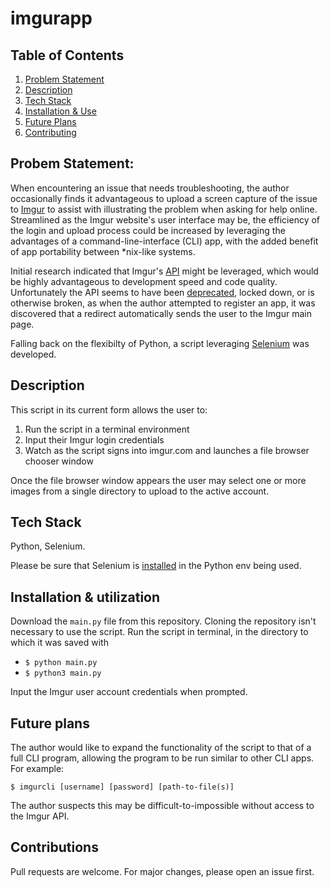 # imgurapp

## Table of Contents

1. [Problem Statement](#probem-statement)
1. [Description](#description)
1. [Tech Stack](#tech-stack)
1. [Installation & Use](#installation--utilization)
1. [Future Plans](#future-plans)
1. [Contributing](#contributions)

## Probem Statement:

When encountering an issue that needs troubleshooting, the author occasionally finds it advantageous to upload a screen capture of the issue to [Imgur](imgur.com) to assist with illustrating the problem when asking for help online. Streamlined as the Imgur website's user interface may be, the efficiency of the login and upload process could be increased by leveraging the advantages of a command-line-interface (CLI) app, with the added benefit of app portability between \*nix-like systems.

Initial research indicated that Imgur's [API](https://apidocs.imgur.com/) might be leveraged, which would be highly advantageous to development speed and code quality. Unfortunately the API seems to have been [deprecated](https://www.reddit.com/r/webdev/comments/746w44/imgur_api_cant_register_just_get_redirected_to_my/), locked down, or is otherwise broken, as when the author attempted to register an app, it was discovered that a redirect automatically sends the user to the Imgur main page.

Falling back on the flexibilty of Python, a script leveraging [Selenium](https://www.selenium.dev/) was developed.

## Description

This script in its current form allows the user to:

1. Run the script in a terminal environment
1. Input their Imgur login credentials
1. Watch as the script signs into imgur.com and launches a file browser chooser window

Once the file browser window appears the user may select one or more images from a single directory to upload to the active account.

## Tech Stack

Python, Selenium.

Please be sure that Selenium is [installed](https://www.selenium.dev/documentation/webdriver/getting_started/install_library/#install-manually) in the Python env being used.

## Installation & utilization

Download the `main.py` file from this repository. Cloning the repository isn't necessary to use the script. Run the script in terminal, in the directory to which it was saved with

- `$ python main.py`
- `$ python3 main.py`

Input the Imgur user account credentials when prompted.

## Future plans

The author would like to expand the functionality of the script to that of a full CLI program, allowing the program to be run similar to other CLI apps. For example:

`$ imgurcli [username] [password] [path-to-file(s)]`

The author suspects this may be difficult-to-impossible without access to the Imgur API.

## Contributions

Pull requests are welcome. For major changes, please open an issue first.
